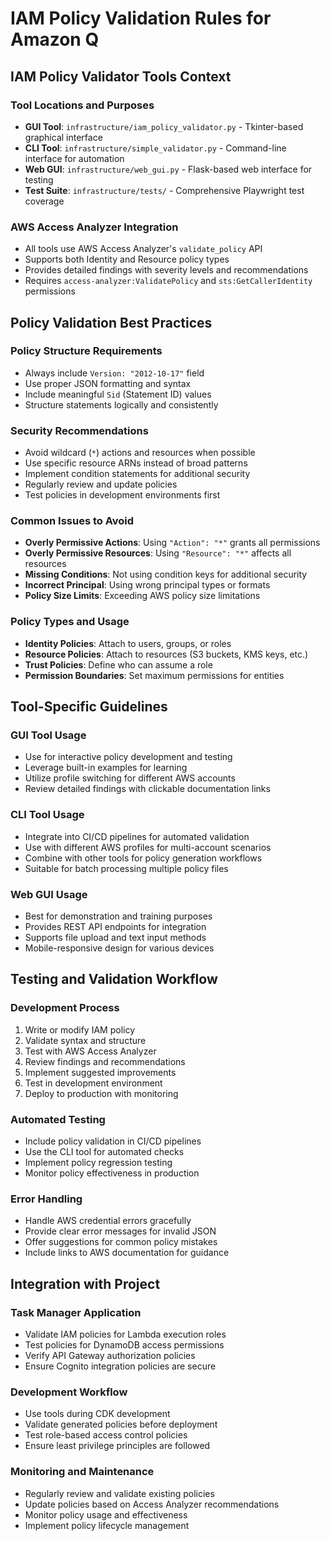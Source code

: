 # IAM Policy Validation Rules for Amazon Q

## IAM Policy Validator Tools Context

### Tool Locations and Purposes
- **GUI Tool**: `infrastructure/iam_policy_validator.py` - Tkinter-based graphical interface
- **CLI Tool**: `infrastructure/simple_validator.py` - Command-line interface for automation
- **Web GUI**: `infrastructure/web_gui.py` - Flask-based web interface for testing
- **Test Suite**: `infrastructure/tests/` - Comprehensive Playwright test coverage

### AWS Access Analyzer Integration
- All tools use AWS Access Analyzer's `validate_policy` API
- Supports both Identity and Resource policy types
- Provides detailed findings with severity levels and recommendations
- Requires `access-analyzer:ValidatePolicy` and `sts:GetCallerIdentity` permissions

## Policy Validation Best Practices

### Policy Structure Requirements
- Always include `Version: "2012-10-17"` field
- Use proper JSON formatting and syntax
- Include meaningful `Sid` (Statement ID) values
- Structure statements logically and consistently

### Security Recommendations
- Avoid wildcard (`*`) actions and resources when possible
- Use specific resource ARNs instead of broad patterns
- Implement condition statements for additional security
- Regularly review and update policies
- Test policies in development environments first

### Common Issues to Avoid
- **Overly Permissive Actions**: Using `"Action": "*"` grants all permissions
- **Overly Permissive Resources**: Using `"Resource": "*"` affects all resources
- **Missing Conditions**: Not using condition keys for additional security
- **Incorrect Principal**: Using wrong principal types or formats
- **Policy Size Limits**: Exceeding AWS policy size limitations

### Policy Types and Usage
- **Identity Policies**: Attach to users, groups, or roles
- **Resource Policies**: Attach to resources (S3 buckets, KMS keys, etc.)
- **Trust Policies**: Define who can assume a role
- **Permission Boundaries**: Set maximum permissions for entities

## Tool-Specific Guidelines

### GUI Tool Usage
- Use for interactive policy development and testing
- Leverage built-in examples for learning
- Utilize profile switching for different AWS accounts
- Review detailed findings with clickable documentation links

### CLI Tool Usage
- Integrate into CI/CD pipelines for automated validation
- Use with different AWS profiles for multi-account scenarios
- Combine with other tools for policy generation workflows
- Suitable for batch processing multiple policy files

### Web GUI Usage
- Best for demonstration and training purposes
- Provides REST API endpoints for integration
- Supports file upload and text input methods
- Mobile-responsive design for various devices

## Testing and Validation Workflow

### Development Process
1. Write or modify IAM policy
2. Validate syntax and structure
3. Test with AWS Access Analyzer
4. Review findings and recommendations
5. Implement suggested improvements
6. Test in development environment
7. Deploy to production with monitoring

### Automated Testing
- Include policy validation in CI/CD pipelines
- Use the CLI tool for automated checks
- Implement policy regression testing
- Monitor policy effectiveness in production

### Error Handling
- Handle AWS credential errors gracefully
- Provide clear error messages for invalid JSON
- Offer suggestions for common policy mistakes
- Include links to AWS documentation for guidance

## Integration with Project

### Task Manager Application
- Validate IAM policies for Lambda execution roles
- Test policies for DynamoDB access permissions
- Verify API Gateway authorization policies
- Ensure Cognito integration policies are secure

### Development Workflow
- Use tools during CDK development
- Validate generated policies before deployment
- Test role-based access control policies
- Ensure least privilege principles are followed

### Monitoring and Maintenance
- Regularly review and validate existing policies
- Update policies based on Access Analyzer recommendations
- Monitor policy usage and effectiveness
- Implement policy lifecycle management
